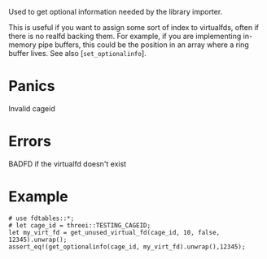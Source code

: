 Used to get optional information needed by the library importer.  

This is useful if you want to assign some sort of index to virtualfds,
often if there is no realfd backing them.  For example, if you are 
implementing in-memory pipe buffers, this could be the position in an 
array where a ring buffer lives.   See also [`set_optionalinfo`].

# Panics
  Invalid cageid

# Errors
  BADFD if the virtualfd doesn't exist

# Example
```
# use fdtables::*;
# let cage_id = threei::TESTING_CAGEID;
let my_virt_fd = get_unused_virtual_fd(cage_id, 10, false, 12345).unwrap();
assert_eq!(get_optionalinfo(cage_id, my_virt_fd).unwrap(),12345);
```
